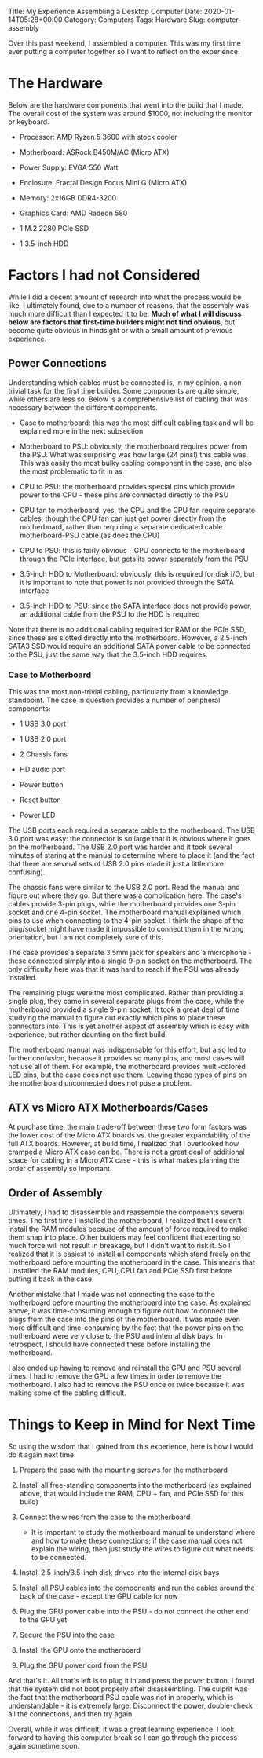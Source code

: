 Title: My Experience Assembling a Desktop Computer
Date: 2020-01-14T05:28+00:00
Category: Computers
Tags: Hardware
Slug: computer-assembly

Over this past weekend, I assembled a computer. This was my first time ever
putting a computer together so I want to reflect on the experience.

# The Hardware

Below are the hardware components that went into the build that I made. The
overall cost of the system was around $1000, not including the monitor or
keyboard.

* Processor: AMD Ryzen 5 3600 with stock cooler

* Motherboard: ASRock B450M/AC (Micro ATX)

* Power Supply: EVGA 550 Watt

* Enclosure: Fractal Design Focus Mini G (Micro ATX)

* Memory: 2x16GB DDR4-3200

* Graphics Card: AMD Radeon 580

* 1 M.2 2280 PCIe SSD

* 1 3.5-inch HDD

# Factors I had not Considered

While I did a decent amount of research into what the process would be like, I
ultimately found, due to a number of reasons, that the assembly was much more
difficult than I expected it to be. **Much of what I will discuss below are
factors that first-time builders might not find obvious**, but become quite
obvious in hindsight or with a small amount of previous experience.

## Power Connections

Understanding which cables must be connected is, in my opinion, a non-trivial
task for the first time builder. Some components are quite simple, while others
are less so. Below is a comprehensive list of cabling that was necessary
between the different components.

* Case to motherboard: this was the most difficult cabling task and will be
  explained more in the next subsection

* Motherboard to PSU: obviously, the motherboard requires power from the PSU.
  What was surprising was how large (24 pins!) this cable was. This was easily
  the most bulky cabling component in the case, and also the most problematic
  to fit in as 

* CPU to PSU: the motherboard provides special pins which provide power to the
  CPU - these pins are connected directly to the PSU

* CPU fan to motherboard: yes, the CPU and the CPU fan require separate cables,
  though the CPU fan can just get power directly from the motherboard, rather
  than requiring a separate dedicated cable motherboard-PSU cable (as does the
  CPU)

* GPU to PSU: this is fairly obvious - GPU connects to the motherboard through
  the PCIe interface, but gets its power separately from the PSU

* 3.5-inch HDD to Motherboard: obviously, this is required for disk I/O, but it
  is important to note that power is not provided through the SATA interface

* 3.5-inch HDD to PSU: since the SATA interface does not provide power, an
  additional cable from the PSU to the HDD is required

Note that there is no additional cabling required for RAM or the PCIe SSD,
since these are slotted directly into the motherboard. However, a 2.5-inch
SATA3 SSD would require an additional SATA power cable to be connected to the
PSU, just the same way that the 3.5-inch HDD requires.

### Case to Motherboard

This was the most non-trivial cabling, particularly from a knowledge
standpoint. The case in question provides a number of peripheral components:

* 1 USB 3.0 port

* 1 USB 2.0 port

* 2 Chassis fans

* HD audio port

* Power button

* Reset button

* Power LED

The USB ports each required a separate cable to the motherboard. The USB 3.0
port was easy: the connector is so large that it is obvious where it goes on
the motherboard. The USB 2.0 port was harder and it took several minutes of
staring at the manual to determine where to place it (and the fact that there
are several sets of USB 2.0 pins made it just a little more confusing).

The chassis fans were similar to the USB 2.0 port. Read the manual and figure
out where they go. But there was a complication here. The case's cables provide
3-pin plugs, while the motherboard provides one 3-pin socket and one 4-pin
socket. The motherboard manual explained which pins to use when connecting to
the 4-pin socket. I think the shape of the plug/socket might have made it
impossible to connect them in the wrong orientation, but I am not completely
sure of this.

The case provides a separate 3.5mm jack for speakers and a microphone - these
connected simply into a single 9-pin socket on the motherboard. The only
difficulty here was that it was hard to reach if the PSU was already installed.

The remaining plugs were the most complicated. Rather than providing a single
plug, they came in several separate plugs from the case, while the motherboard
provided a single 9-pin socket. It took a great deal of time studying the
manual to figure out exactly which pins to place these connectors into. This is
yet another aspect of assembly which is easy with experience, but rather
daunting on the first build.

The motherboard manual was indispensable for this effort, but also led to
further confusion, because it provides so many pins, and most cases will not
use all of them. For example, the motherboard provides multi-colored LED pins,
but the case does not use them. Leaving these types of pins on the motherboard
unconnected does not pose a problem.

## ATX vs Micro ATX Motherboards/Cases

At purchase time, the main trade-off between these two form factors was the
lower cost of the Micro ATX boards vs. the greater expandability of the full
ATX boards. However, at build time, I realized that I overlooked how cramped a
Micro ATX case can be. There is not a great deal of additional space for
cabling in a Micro ATX case - this is what makes planning the order of assembly
so important.

## Order of Assembly

Ultimately, I had to disassemble and reassemble the components several times.
The first time I installed the motherboard, I realized that I couldn't install
the RAM modules because of the amount of force required to make them snap into
place. Other builders may feel confident that exerting so much force will not
result in breakage, but I didn't want to risk it. So I realized that it is
easiest to install all components which stand freely on the motherboard before
mounting the motherboard in the case. This means that I installed the RAM
modules, CPU, CPU fan and PCIe SSD first before putting it back in the case.

Another mistake that I made was not connecting the case to the motherboard
before mounting the motherboard into the case. As explained above, it was
time-consuming enough to figure out how to connect the plugs from the case into
the pins of the motherboard. It was made even more difficult and time-consuming
by the fact that the power pins on the motherboard were very close to the PSU
and internal disk bays. In retrospect, I should have connected these before
installing the motherboard.

I also ended up having to remove and reinstall the GPU and PSU several times. I
had to remove the GPU a few times in order to remove the motherboard. I also
had to remove the PSU once or twice because it was making some of the cabling
difficult.

# Things to Keep in Mind for Next Time

So using the wisdom that I gained from this experience, here is how I would do
it again next time:

1. Prepare the case with the mounting screws for the motherboard

2. Install all free-standing components into the motherboard (as explained
above, that would include the RAM, CPU + fan, and PCIe SSD for this build)

3. Connect the wires from the case to the motherboard

    * It is important to study the motherboard manual to understand where and
      how to make these connections; if the case manual does not explain the
      wiring, then just study the wires to figure out what needs to be
      connected.

4. Install 2.5-inch/3.5-inch disk drives into the internal disk bays

5. Install all PSU cables into the components and run the cables around the
back of the case - except the GPU cable for now

6. Plug the GPU power cable into the PSU - do not connect the other end to the
GPU yet

7. Secure the PSU into the case

8. Install the GPU onto the motherboard

9. Plug the GPU power cord from the PSU

And that's it. All that's left is to plug it in and press the power button. I
found that the system did not boot properly after disassembling. The culprit
was the fact that the motherboard PSU cable was not in properly, which is
understandable - it is extremely large. Disconnect the power, double-check all
the connections, and then try again.

Overall, while it was difficult, it was a great learning experience. I look
forward to having this computer break so I can go through the process again
sometime soon.
